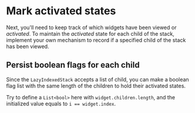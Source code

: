 # Mark activated states

Next, you'll need to keep track of which widgets have been viewed or
_activated_. To maintain the _activated_ state for each child of the stack,
implement your own mechanism to record if a specified child of the stack has
been viewed.

## Persist boolean flags for each child

Since the `LazyIndexedStack` accepts a list of child,
you can make a boolean flag list with the same length
of the children to hold their activated states.

Try to define a `List<bool>` here with `widget.children.length`,
and the initialized value equals to `i == widget.index`.
